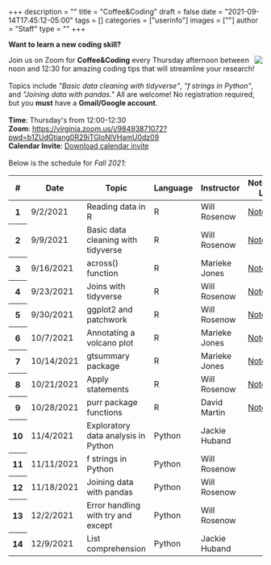 +++
description = ""
title = "Coffee&Coding"
draft = false
date = "2021-09-14T17:45:12-05:00"
tags = []
categories = ["userinfo"]
images = [""]
author = "Staff"
type = ""
+++
<br>

**Want to learn a new coding skill?** 

<img src="/images/coffee_coding.png" style="float:right;" class="project-inset" />

Join us on Zoom for **Coffee&Coding** every Thursday afternoon between noon and 12:30 for amazing coding tips that will streamline your research! 
<br>
<br>
Topics include *"Basic data cleaning with tidyverse"*, *"f strings in Python"*, and *"Joining data with pandas."* All are welcome! No registration required, but you **must** have a **Gmail/Google account**. 
<br>
<br>
**Time**: Thursday's from 12:00-12:30
<br>
**Zoom**: https://virginia.zoom.us/j/98493871072?pwd=b1ZUdGtiang0R29iTGloNlVHamU0dz09
<br>
**Calendar Invite**: [Download calendar invite](https://www.rc.virginia.edu/data/c&c_invite.ics)
<br>
<br>
Below is the schedule for *Fall 2021*:

<table class="table">
  <thead>
    <tr>
      <th scope="col">#</th>
      <th scope="col">Date</th>
      <th scope="col">Topic</th>
      <th scope="col">Language</th>
      <th scope="col">Instructor</th>
      <th scope="col">Notebook Link</th>
    </tr>
  </thead>
  <tbody>
    <tr>
      <th scope="row">1</th>
      <td>9/2/2021</td>
      <td>Reading data in R</td>
      <td>R</td>
      <td>Will Rosenow</td>
      <td><a href="https://colab.research.google.com/drive/1WCJLU5g4mP12d53VBeHyhTcx8UANT4Oe?usp=sharing">Notebook</a></td>
    </tr>
    <tr>
      <th scope="row">2</th>
      <td>9/9/2021</td>
      <td>Basic data cleaning with tidyverse</td>
      <td>R</td>
      <td>Will Rosenow</td>
      <td><a href="https://colab.research.google.com/drive/1GAwXAxRqLGyeMGryF93wSNKOcZJ5TZfd?usp=sharing">Notebook</a></td>
    </tr>
    <tr>
      <th scope="row">3</th>
      <td>9/16/2021</td>
      <td>across() function</td>
      <td>R</td>
      <td>Marieke Jones</td>
      <td><a href="https://colab.research.google.com/drive/1dw-20YpV_rPNfbMw5iQLHRqrlUWO6v3r?usp=sharing">Notebook</a></td>
    </tr>
    <tr>
      <th scope="row">4</th>
      <td>9/23/2021</td>
      <td>Joins with tidyverse</td>
      <td>R</td>
      <td>Will Rosenow</td>
      <td><a href="https://colab.research.google.com/drive/1muTsriPvRFAq5VBc0qd9M1KF6bMhVfFl?usp=sharing">Notebook</a></td>
    </tr>
    <tr>
      <th scope="row">5</th>
      <td>9/30/2021</td>
      <td>ggplot2 and patchwork</td>
      <td>R</td>
      <td>Will Rosenow</td>
      <td><a href="https://colab.research.google.com/drive/1gQM_4XMax-E64en_LzHmypksXX_4oo_z?usp=sharing">Notebook</a></td>
    </tr>
    <tr>
      <th scope="row">6</th>
      <td>10/7/2021</td>
      <td>Annotating a volcano plot</td>
      <td>R</td>
      <td>Marieke Jones</td>
      <td><a href="https://colab.research.google.com/drive/1GTk0Z08mgZNCNJoHPKkdt6Js7QR_1toX?usp=sharing">Notebook</a></td>
    </tr>
    <tr>
      <th scope="row">7</th>
      <td>10/14/2021</td>
      <td>gtsummary package</td>
      <td>R</td>
      <td>Marieke Jones</td>
      <td><a href="https://colab.research.google.com/drive/1wsC2JeXSV1GnfeANqeDshacJbyoJVvgw?usp=sharing">Notebook</a></td>
    </tr>
    <tr>
      <th scope="row">8</th>
      <td>10/21/2021</td>
      <td>Apply statements</td>
      <td>R</td>
      <td>Will Rosenow</td>
      <td><a href="https://colab.research.google.com/drive/1zfAikdjcgi-Wm5vOsZYygHu--I3qkr_c?usp=sharing">Notebook</a></td>
    </tr>
    <tr>
      <th scope="row">9</th>
      <td>10/28/2021</td>
      <td>purr package functions</td>
      <td>R</td>
      <td>David Martin</td>
      <td><a href="https://colab.research.google.com/drive/1oqvXIre3OJaKeV47q6tg33zyw-_U6ov3?usp=sharing">Notebook</a></td>
    </tr>
    <tr>
      <th scope="row">10</th>
      <td>11/4/2021</td>
      <td>Exploratory data analysis in Python</td>
      <td>Python</td>
      <td>Jackie Huband</td>
    </tr>
    <tr>
      <th scope="row">11</th>
      <td>11/11/2021</td>
      <td>f strings in Python</td>
      <td>Python</td>
      <td>Will Rosenow</td>
    </tr>
    <tr>
      <th scope="row">12</th>
      <td>11/18/2021</td>
      <td>Joining data with pandas</td>
      <td>Python</td>
      <td>Will Rosenow</td>
    </tr>
    <tr>
      <th scope="row">13</th>
      <td>12/2/2021</td>
      <td>Error handling with try and except</td>
      <td>Python</td>
      <td>Will Rosenow</td>
    </tr>
    <tr>
      <th scope="row">14</th>
      <td>12/9/2021</td>
      <td>List comprehension</td>
      <td>Python</td>
      <td>Jackie Huband</td>
    </tr>
  </tbody>
</table>
